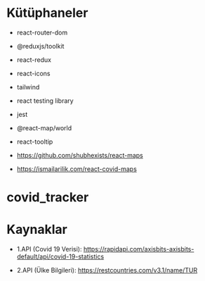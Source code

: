 # Kütüphaneler

- react-router-dom
- @reduxjs/toolkit
- react-redux
- react-icons
- tailwind
- react testing library
- jest
- @react-map/world
- react-tooltip

- https://github.com/shubhexists/react-maps

- https://ismailarilik.com/react-covid-maps

# covid_tracker

# Kaynaklar

- 1.API (Covid 19 Verisi): https://rapidapi.com/axisbits-axisbits-default/api/covid-19-statistics

- 2.API (Ülke Bilgileri): https://restcountries.com/v3.1/name/TUR
